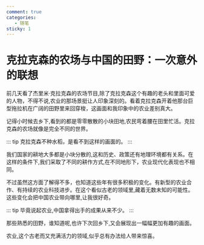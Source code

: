 ```yaml
---
comment: true
categories:
   - 随笔
sticky: 1
---
```

# 克拉克森的农场与中国的田野：一次意外的联想

前几天看了杰里米·克拉克森的农场节目,除了克拉克森这个有趣的老头和里面可爱的人物，不得不说,农业的那场景挺让人印象深刻的。看着克拉克森开着他那台巨型拖拉机在广阔的田野里来回穿梭，这画面和我印象中的农业差别真大。

记得小时候去乡下,看到的都是零零散散的小块田地,农民弯着腰在田里忙活。克拉克森的农场就像是完全不同的世界。

::: tip
克拉克森不种水稻，是看不到这样的画面的。
:::

我们国家的耕地大多都是小块分散的,这和历史、政策还有地理环境都有关系。在这样的条件下,我们采取了不同的耕作方式,在不同地形下，农业现代化表现也不相同。

不过虽然这方面了解得不多，也知道这些年有很多积极的变化。有新型的农业合作、有持续的农业科技进步。在这个看似古老的领域里,藏着无数未知的可能性。这些变化会把中国农业带向哪里,让我很好奇。

::: tip
毕竟说起农业,中国拿得出手的成果从来不少。
:::

那些熟悉的田野，谁知道呢,也许下次回乡下,又会展现出一幅幅更加有趣的画面。

农业,这个古老而又充满活力的领域,似乎总有办法给人带来惊喜。